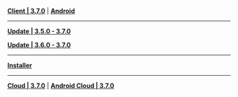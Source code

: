 **[Client | 3.7.0](https://autopatchcnws.yuanshen.com/client_app/download/pc_zip/20230513200250_hFVOC1wXPDVnzH87/YuanShen_3.7.0.zip)** | **[Android](https://autopatchcnws.yuanshen.com/client_app/download/Android/20230513200208_1zoW0Mjbs3RTCNvV/mihoyo/yuanshen_3.7.0.apk)**

---

**[Update | 3.5.0 - 3.7.0](https://autopatchcnws.yuanshen.com/client_app/update/hk4e_cn/18/game_3.5.0_3.7.0_hdiff_nCAjMWYZUqVxTOPr.zip)**

**[Update | 3.6.0 - 3.7.0](https://autopatchcnws.yuanshen.com/client_app/update/hk4e_cn/18/game_3.6.0_3.7.0_hdiff_Hg6VUMKer0GyQzCs.zip)**

---

**[Installer](https://autopatchcnws.yuanshen.com/client_app/download/launcher/20230510151233_AdNYBWhbj9DfD4TF/mihoyo/yuanshen_setup_20230508115935.exe)**

---

**[Cloud | 3.7.0](https://autopatchcnws.yuanshen.com/client_app/download/cloudgame/pc/20230523141442_RCG8ntgFmx2Wm8My/mihoyo/yscloud_3.7.0.exe)** | **[Android Cloud | 3.7.0](https://autopatchcnws.yuanshen.com/client_app/download/cloudgame/android/20230515165901_nX4q1sUGKhDuQUEy/mihoyo/yscloud_3.7.0.apk)**
